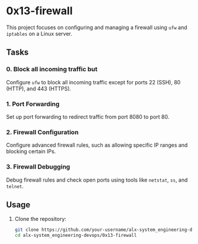 # 0x13-firewall

This project focuses on configuring and managing a firewall using `ufw` and `iptables` on a Linux server.

## Tasks

### 0. Block all incoming traffic but
Configure `ufw` to block all incoming traffic except for ports 22 (SSH), 80 (HTTP), and 443 (HTTPS).

### 1. Port Forwarding
Set up port forwarding to redirect traffic from port 8080 to port 80.

### 2. Firewall Configuration
Configure advanced firewall rules, such as allowing specific IP ranges and blocking certain IPs.

### 3. Firewall Debugging
Debug firewall rules and check open ports using tools like `netstat`, `ss`, and `telnet`.

## Usage
1. Clone the repository:
   ```bash
   git clone https://github.com/your-username/alx-system_engineering-devops.git
   cd alx-system_engineering-devops/0x13-firewall
